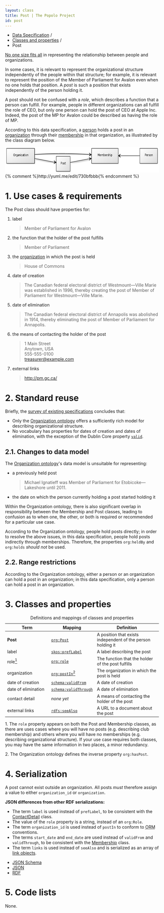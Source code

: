 ```yaml
---
layout: class
title: Post | The Popolo Project
id: post
---
```


<ul class="breadcrumb">
  <li><a href="/specs/">Data Specification</a> <span class="divider">/</span></li>
  <li><a href="/specs/#classes-and-properties">Classes and properties</a> <span class="divider">/</span></li>
  <li class="active">Post</li>
</ul>

[No one size fits all](http://www.w3.org/TR/vocab-org/#reporting_structure) in representing the relationship between people and organizations.

In some cases, it is relevant to represent the organizational structure independently of the people within that structure; for example, it is relevant to represent the position of the Member of Parliament for Avalon even when no one holds that position. A *post* is such a position that exists independently of the person holding it.

A post should not be confused with a *role*, which describes a function that a person can fulfill. For example, people in different organizations can all fulfill the role of CEO, but only one person can hold the post of CEO at Apple Inc. Indeed, the post of the MP for Avalon could be described as having the role of MP.

According to this data specification, a [person](/specs/person.html) holds a post in an [organization](/specs/organization.html) through their [membership](/specs/membership.html) in that organization, as illustrated by the class diagram below.

<img src="/img/diagram.png" width="687" height="84" alt="UML diagram">
{% comment %}http://yuml.me/edit/730bfbbb{% endcomment %}

<h1 id="use-cases-and-requirements">1. Use cases &amp; requirements</h1>

The Post class should have properties for:

1. label

    >Member of Parliament for Avalon

1. the function that the holder of the post fulfills

    >Member of Parliament

1. the [organization](/specs/organization.html) in which the post is held

    >House of Commons

1. date of creation

    >The Canadian federal electoral district of Westmount—Ville Marie was established in 1996, thereby creating the post of Member of Parliament for Westmount—Ville Marie.

1. date of elimination

    >The Canadian federal electoral district of Annapolis was abolished in 1914, thereby eliminating the post of Member of Parliament for Annapolis.

1. the means of contacting the holder of the post

    >1 Main Street  
    Anytown, USA  
    555-555-0100  
    treasurer@example.com

1. external links

    >http://pm.gc.ca/

<h1 id="standard-reuse">2. Standard reuse</h1>

Briefly, the [survey of existing specifications](/appendices/survey.html) concludes that:

* Only the [Organization ontology](http://www.w3.org/TR/vocab-org/) offers a sufficiently rich model for describing organizational structure.
* No vocabulary has properties for dates of creation and dates of elimination, with the exception of the Dublin Core property [`valid`](http://dublincore.org/documents/dcmi-terms/#terms-valid).

## 2.1. Changes to data model

The [Organization ontology](http://www.w3.org/TR/vocab-org/)'s data model is unsuitable for representing:

* a previously held post

    >Michael Ignatieff was Member of Parliament for Etobicoke—Lakeshore until 2011.

* the date on which the person currently holding a post started holding it

Within the Organization ontology, there is also significant overlap in responsibility between the Membership and Post classes, leading to confusion as to when one, the other, or both is required or recommended for a particular use case.

According to the Organization ontology, people hold posts directly; in order to resolve the above issues, in this data specification, people hold posts indirectly through memberships. Therefore, the properties `org:heldBy` and `org:holds` <em class="rfc2119">should not</em> be used.

## 2.2. Range restrictions

According to the Organization ontology, either a person or an organization can hold a post in an organization; in this data specification, only a person can hold a post in an organization.

<h1 id="classes-and-properties">3. Classes and properties</h1>

<table>
  <caption>Definitions and mappings of classes and properties</caption>
  <thead>
    <tr>
      <th width="130">Term</th>
      <th>Mapping</th>
      <th>Definition</th>
    </tr>
  </thead>
  <tbody>
    <tr id="org:Post">
      <td><strong>Post</strong></td>
      <td><code><a href="http://www.w3.org/TR/vocab-org/#org:Post" title="http://www.w3.org/ns/org#Post">org:Post</a></code></td>
      <td>A position that exists independent of the person holding it</td>
    </tr>
    <tr id="skos:prefLabel2">
      <td>label</td>
      <td><code><a href="http://www.w3.org/TR/skos-reference/#labels" title="http://www.w3.org/2004/02/skos/core#prefLabel">skos:prefLabel</a></code></td>
      <td>A label describing the post</td>
    </tr>
    <tr id="org:role-Post">
      <td>role<a href="#note1"><sup>1</sup></a></td>
      <td><code><a href="http://www.w3.org/TR/vocab-org/#org:role" title="http://www.w3.org/ns/org#role">org:role</a></code></td>
      <td>The function that the holder of the post fulfills</td>
    </tr>
    <tr id="org:postIn">
      <td>organization</td>
      <td><code><a href="http://www.w3.org/TR/vocab-org/#org:postIn" title="http://www.w3.org/ns/org#postIn">org:postIn</a></code><a href="#note2"><sup>2</sup></a></td>
      <td>The organization in which the post is held</td>
    </tr>
    <tr id="schema:validFrom">
      <td>date of creation</td>
      <td><code><a href="http://schema.org/validFrom" title="http://schema.org/validFrom">schema:validFrom</a></code></td>
      <td>A date of creation</td>
    </tr>
    <tr id="schema:validThrough">
      <td>date of elimination</td>
      <td><code><a href="http://schema.org/validThrough" title="http://schema.org/validThrough">schema:validThrough</a></code></td>
      <td>A date of elimination</td>
    </tr>
    <tr>
      <td>contact detail</td>
      <td><em>none yet</em></td>
      <td>A means of contacting the holder of the post</td>
    </tr>
    <tr id="rdfs:seeAlso">
      <td>external links</td>
      <td><code><a href="http://www.w3.org/TR/rdf-schema/#ch_seealso" title="http://www.w3.org/2000/01/rdf-schema#seeAlso">rdfs:seeAlso</a></code></td>
      <td>A URL to a document about the post</td>
    </tr>
  </tbody>
</table>

<p class="note" id="note1">1. The <code>role</code> property appears on both the Post and Membership classes, as there are uses cases where you will have no posts (e.g. describing club membership) and others where you will have no memberships (e.g. describing organizational structure). If your use case requires both classes, you may have the same information in two places, a minor redundancy.</p>
<p class="note" id="note2">2. The Organization ontology defines the inverse property <code>org:hasPost</code>.</p>

<h1 id="serialization">4. Serialization</h1>

A post cannot exist outside an organization. All posts <em class="rfc2119">must</em> therefore assign a value to either `organization_id` or `organization`.

**JSON differences from other RDF serializations:**

* The term `label` is used instead of `prefLabel`, to be consistent with the [ContactDetail](/specs/contact-detail.html) class.
* The value of the `role` property is a string, instead of an `org:Role`.
* The term `organization_id` is used instead of `postIn` to conform to <abbr title="object-relational mapper">ORM</abbr> conventions.
* The terms `start_date` and `end_date` are used instead of `validFrom` and `validThrough`, to be consistent with the [Membership](/specs/membership.html) class.
* The term `links` is used instead of `seeAlso` and is serialized as an array of [link objects](/specs/#link).

<ul class="nav nav-tabs no-js">
  <li><a href="#post-schema">JSON Schema</a></li>
  <li class="active"><a href="#post-json">JSON</a></li>
  <li><a href="#post-rdf">RDF</a></li>
</ul>

<div class="tab-content no-js">
  <div class="tab-pane" id="post-schema" data-url="/schemas/post.json"></div>
  <div class="tab-pane active" id="post-json" data-url="/examples/post.json"></div>
  <div class="tab-pane" id="post-rdf" data-url="/examples/post.ttl"></div>
</div>

<h1 id="code-lists">5. Code lists</h1>

None.
